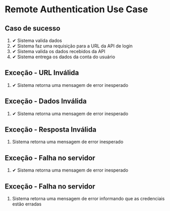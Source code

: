 # Remote Authentication Use Case

## Caso de sucesso

1. ✔ Sistema valida dados
2. ✔ Sistema faz uma requisição para a URL da API de login
3. ✔ Sistema valida os dados recebidos da API
4. ✔ Sistema entrega os dados da conta do usuário

## Exceção - URL Inválida

1. ✔ Sistema retorna uma mensagem de error inesperado

## Exceção - Dados Inválida

1. ✔ Sistema retorna uma mensagem de error inesperado

## Exceção - Resposta Inválida

1. Sistema retorna uma mensagem de error inesperado

## Exceção - Falha no servidor

1. ✔ Sistema retorna uma mensagem de error inesperado

## Exceção - Falha no servidor

1. Sistema retorna uma mensagem de error informando que as credenciais estão erradas
 